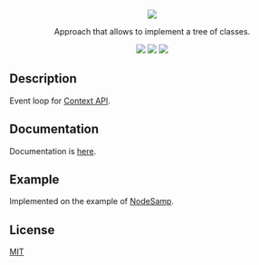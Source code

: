 <br />
<p align="center">
    <a href="https://github.com/dev2alert/node-ctx-api">
        <img src="https://raw.githubusercontent.com/dev2alert/node-ctx-api/main/md-assets/big-logo.png" />
    </a>
</p>
<p align="center">
    Approach that allows to implement a tree of classes.
</p>
<p align="center">
    <a href="https://www.npmjs.com/package/ctx-api-eventloop"><img src="https://img.shields.io/npm/v/ctx-api-eventloop" /></a>
    <a href="https://www.npmjs.com/package/ctx-api-eventloop"><img src="https://img.shields.io/npm/dm/ctx-api-eventloop" /></a>
    <a href="https://github.com/dev2alert/node-ctx-api-eventloop/blob/main/LICENSE"><img src="https://img.shields.io/github/license/dev2alert/node-ctx-api-eventloop" /></a>
</p>

## Description
<p>
    Event loop for <a href="https://github.com/dev2alert/node-ctx-api">Context API</a>.
</p>

## Documentation
<p>
    Documentation is <a href="https://github.com/dev2alert/node-samp/wiki">here</a>.
</p>

## Example
Implemented on the example of <a href="https://github.com/dev2alert/node-samp">NodeSamp</a>.

## License
<p>
    <a href="https://github.com/dev2alert/node-ctx-api-eventloop/blob/main/LICENSE">MIT</a>
</p>